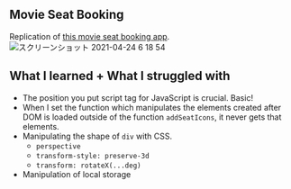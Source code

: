 ## Movie Seat Booking
Replication of [this movie seat booking app](https://movie-theater-seat-booking.netlify.app/).<br>
![スクリーンショット 2021-04-24 6 18 54](https://user-images.githubusercontent.com/51708229/115930774-012a6400-a4c5-11eb-8eff-12fa0a767e86.png)


## What I learned + What I struggled with
- The position you put script tag for JavaScript is crucial. Basic!
- When I set the function which manipulates the elements created after DOM is loaded outside of the function `addSeatIcons`, it never gets that elements.
- Manipulating the shape of `div` with CSS.
  - `perspective`
  - `transform-style: preserve-3d`
  - `transform: rotateX(...deg)`
- Manipulation of local storage